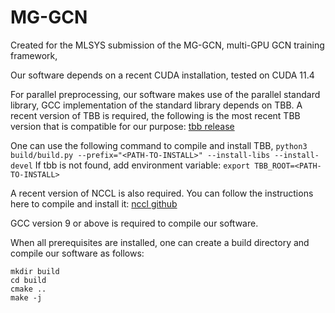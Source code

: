 # MG-GCN

Created for the MLSYS submission of the MG-GCN, multi-GPU GCN training framework,

Our software depends on a recent CUDA installation, tested on CUDA 11.4

For parallel preprocessing, our software makes use of the parallel standard library, GCC implementation of the standard library depends on TBB.
A recent version of TBB is required, the following is the most recent TBB version that is compatible for our purpose: [tbb release](https://github.com/oneapi-src/oneTBB/archive/v2020.2.zip)

One can use the following command to compile and install TBB, `python3 build/build.py --prefix="<PATH-TO-INSTALL>" --install-libs --install-devel`
If tbb is not found, add environment variable: `export TBB_ROOT=<PATH-TO-INSTALL>`

A recent version of NCCL is also required. You can follow the instructions here to compile and install it: [nccl github](https://github.com/NVIDIA/nccl)

GCC version 9 or above is required to compile our software.

When all prerequisites are installed, one can create a build directory and compile our software as follows:
```
mkdir build
cd build
cmake ..
make -j
```
